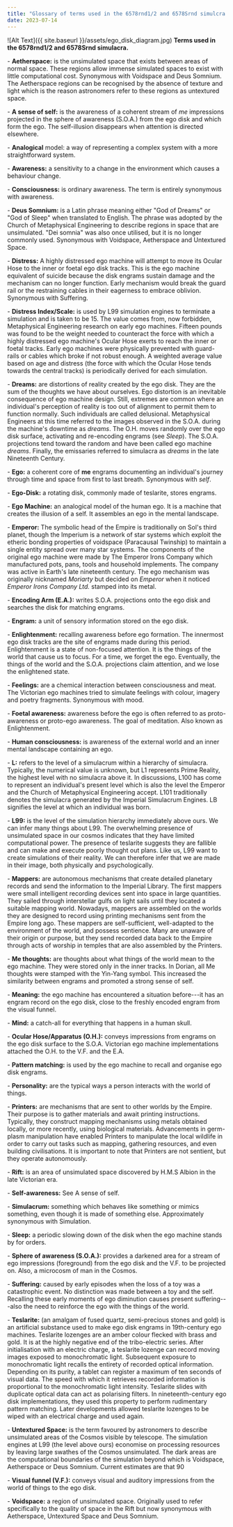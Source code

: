 ```yaml
---
title: "Glossary of terms used in the 6578rnd1/2 and 6578Srnd simulcra."
date: 2023-07-14
---
```

![Alt Text]({{ site.baseurl }}/assets/ego_disk_diagram.jpg)
**Terms used in the 6578rnd1/2 and 6578Srnd simulacra.**

\- **Aetherspace:** is the unsimulated space that exists between areas
of normal space. These regions allow immense simulated spaces to exist
with little computational cost. Synonymous with Voidspace and Deus
Somnium. The Aetherspace regions can be recognised by the absence of
texture and light which is the reason astronomers refer to these regions
as untextured space.

\- **A sense of self:** is the awareness of a coherent stream of *me*
impressions projected in the sphere of awareness (S.O.A.) from the ego
disk and which form the ego. The self-illusion disappears when attention
is directed elsewhere.

\- **Analogical** model: a way of representing a complex system with a
more straightforward system.

\- **Awareness:** a sensitivity to a change in the environment which
causes a behaviour change.

\- **Consciousness:** is ordinary awareness. The term is entirely
synonymous with awareness.

\- **Deus Somnium:** is a Latin phrase meaning either \"God of Dreams\"
or \"God of Sleep\" when translated to English. The phrase was adopted
by the Church of Metaphysical Engineering to describe regions in space
that are unsimulated. \"Dei somnia\" was also once utilised, but it is
no longer commonly used. Synonymous with Voidspace, Aetherspace and
Untextured Space.

\- **Distress:** A highly distressed ego machine will attempt to move
its Ocular Hose to the inner or foetal ego disk tracks. This is the ego
machine equivalent of suicide because the disk engrams sustain damage
and the mechanism can no longer function. Early mechanism would break
the guard rail or the restraining cables in their eagerness to embrace
oblivion. Synonymous with Suffering.

\- **Distress Index/Scale:** is used by L99 simulation engines to
terminate a simulation and is taken to be 15. The value comes from, now
forbidden, Metaphysical Engineering research on early ego machines.
Fifteen pounds was found to be the weight needed to counteract the force
with which a highly distressed ego machine's Ocular Hose exerts to reach
the inner or foetal tracks. Early ego machines were physically prevented
with guard-rails or cables which broke if not robust enough. A weighted
average value based on age and distress (the force with which the Ocular
Hose tends towards the central tracks) is periodically derived for each
simulation.

\- **Dreams:** are distortions of reality created by the ego disk. They
are the sum of the thoughts we have about ourselves. Ego distortion is
an inevitable consequence of ego machine design. Still, extremes are
common where an individual's perception of reality is too out of
alignment to permit them to function normally. Such individuals are
called delusional. Metaphysical Engineers at this time referred to the
images observed in the S.O.A. during the machine's downtime as *dreams*.
The O.H. moves randomly over the ego disk surface, activating and
re-encoding engrams (see *Sleep*). The S.O.A. projections tend toward
the random and have been called ego machine *dreams*. Finally, the
emissaries referred to simulacra as *dreams* in the late Nineteenth
Century.

\- **Ego:** a coherent core of **me** engrams documenting an
individual's journey through time and space from first to last breath.
Synonymous with *self*.

\- **Ego-Disk:** a rotating disk, commonly made of teslarite, stores
engrams.

\- **Ego Machine:** an analogical model of the human ego. It is a
machine that creates the illusion of a self. It assembles an ego in the
mental landscape.

\- **Emperor:** The symbolic head of the Empire is traditionally on
Sol's third planet, though the Imperium is a network of star systems
which exploit the etheric bonding properties of voidspace (Paracausal
Twinship) to maintain a single entity spread over many star systems. The
components of the original ego machine were made by The Emperor Irons
Company which manufactured pots, pans, tools and household implements.
The company was active in Earth's late nineteenth century. The ego
mechanism was originally nicknamed *Moriarty* but decided on *Emperor*
when it noticed *Emperor Irons Company Ltd.* stamped into its metal.

\- **Encoding Arm (E.A.):** writes S.O.A. projections onto the ego disk
and searches the disk for matching engrams.

\- **Engram:** a unit of sensory information stored on the ego disk.

\- **Enlightenment:** recalling awareness before ego formation. The
innermost ego disk tracks are the site of engrams made during this
period. Enlightenment is a state of non-focused attention. It is the
things of the world that cause us to focus. For a time, we forget the
ego. Eventually, the things of the world and the S.O.A. projections
claim attention, and we lose the enlightened state.

\- **Feelings:** are a chemical interaction between consciousness and
meat. The Victorian ego machines tried to simulate feelings with colour,
imagery and poetry fragments. Synonymous with mood.

\- **Foetal awareness:** awareness before the ego is often referred to
as proto-awareness or proto-ego awareness. The goal of meditation. Also
known as Enlightenment.

\- **Human consciousness:** is awareness of the external world and an
inner mental landscape containing an ego.

\- **L:** refers to the level of a simulacrum within a hierarchy of
simulacra. Typically, the numerical value is unknown, but L1 represents
Prime Reality, the highest level with no simulacra above it. In
discussions, L100 has come to represent an individual's present level
which is also the level the Emperor and the Church of Metaphysical
Engineering accept. L101 traditionally denotes the simulacra generated
by the Imperial Simulacrum Engines. LB signifies the level at which an
individual was born.

\- **L99:** is the level of the simulation hierarchy immediately above
ours. We can infer many things about L99. The overwhelming presence of
unsimulated space in our cosmos indicates that they have limited
computational power. The presence of teslarite suggests they are
fallible and can make and execute poorly thought out plans. Like us, L99
want to create simulations of their reality. We can therefore infer that
we are made in their image, both physically and psychologically.

\- **Mappers:** are autonomous mechanisms that create detailed planetary
records and send the information to the Imperial Library. The first
mappers were small intelligent recording devices sent into space in
large quantities. They sailed through interstellar gulfs on light sails
until they located a suitable mapping world. Nowadays, mappers are
assembled on the worlds they are designed to record using printing
mechanisms sent from the Empire long ago. These mappers are
self-sufficient, well-adapted to the environment of the world, and
possess sentience. Many are unaware of their origin or purpose, but they
send recorded data back to the Empire through acts of worship in temples
that are also assembled by the Printers.

\- **Me thoughts:** are thoughts about what things of the world mean to
the ego machine. They were stored only in the inner tracks. In Dorian,
all Me thoughts were stamped with the Yin-Yang symbol. This increased
the similarity between engrams and promoted a strong sense of self.

\- **Meaning:** the ego machine has encountered a situation before---it
has an engram record on the ego disk, close to the freshly encoded
engram from the visual funnel.

\- **Mind:** a catch-all for everything that happens in a human skull.

\- **Ocular Hose/Apparatus (O.H.):** conveys impressions from engrams on
the ego disk surface to the S.O.A. Victorian ego machine implementations
attached the O.H. to the V.F. and the E.A.

\- **Pattern matching:** is used by the ego machine to recall and
organise ego disk engrams.

\- **Personality:** are the typical ways a person interacts with the
world of things.

\- **Printers:** are mechanisms that are sent to other worlds by the
Empire. Their purpose is to gather materials and await printing
instructions. Typically, they construct mapping mechanisms using metals
obtained locally, or more recently, using biological materials.
Advancements in germ-plasm manipulation have enabled Printers to
manipulate the local wildlife in order to carry out tasks such as
mapping, gathering resources, and even building civilisations. It is
important to note that Printers are not sentient, but they operate
autonomously.

\- **Rift:** is an area of unsimulated space discovered by H.M.S Albion
in the late Victorian era.

\- **Self-awareness:** See A sense of self.

\- **Simulacrum:** something which behaves like something or mimics
something, even though it is made of something else. Approximately
synonymous with Simulation.

\- **Sleep:** a periodic slowing down of the disk when the ego machine
stands by for orders.

\- **Sphere of awareness (S.O.A.):** provides a darkened area for a
stream of ego impressions (foreground) from the ego disk and the V.F. to
be projected on. Also, a microcosm of man in the Cosmos.

\- **Suffering:** caused by early episodes when the loss of a toy was a
catastrophic event. No distinction was made between a toy and the self.
Recalling these early moments of ego diminution causes present
suffering---also the need to reinforce the ego with the things of the
world.

\- **Teslarite:** (an amalgam of fused quartz, semi-precious stones and
gold) is an artificial substance used to make ego disk engrams in
19th-century ego machines. Teslarite lozenges are an amber colour
flecked with brass and gold. It is at the highly negative end of the
tribo-electric series. After initialisation with an electric charge, a
teslarite lozenge can record moving images exposed to monochromatic
light. Subsequent exposure to monochromatic light recalls the entirety
of recorded optical information. Depending on its purity, a tablet can
register a maximum of ten seconds of visual data. The speed with which
it retrieves recorded information is proportional to the monochromatic
light intensity. Teslarite slides with duplicate optical data can act as
polarising filters. In nineteenth-century ego disk implementations, they
used this property to perform rudimentary pattern matching. Later
developments allowed teslarite lozenges to be wiped with an electrical
charge and used again.

\- **Untextured Space:** is the term favoured by astronomers to describe
unsimulated areas of the Cosmos visible by telescope. The simulation
engines at L99 (the level above ours) economise on processing resources
by leaving large swathes of the Cosmos unsimulated. The dark areas are
the computational boundaries of the simulation beyond which is
Voidspace, Aetherspace or Deus Somnium. Current estimates are that 90

\- **Visual funnel (V.F.):** conveys visual and auditory impressions
from the world of things to the ego disk.

\- **Voidspace:** a region of unsimulated space. Originally used to
refer specifically to the quality of space in the Rift but now
synonymous with Aetherspace, Untextured Space and Deus Somnium.

